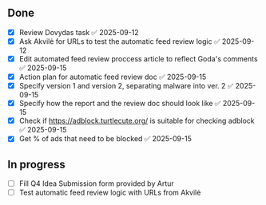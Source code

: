 ## Done
- [x] Review Dovydas task ✅ 2025-09-12
- [x] Ask Akvilė for URLs to test the automatic feed review logic ✅ 2025-09-12
- [x] Edit automated feed review proccess article to reflect Goda's comments ✅ 2025-09-15
- [x] Action plan for automatic feed review doc ✅ 2025-09-15
- [x] Specify version 1 and version 2, separating malware into ver. 2 ✅ 2025-09-15
- [x] Specify how the report and the review doc should look like ✅ 2025-09-15
- [x] Check if https://adblock.turtlecute.org/ is suitable for checking adblock ✅ 2025-09-15
- [x] Get % of ads that need to be blocked ✅ 2025-09-15
## In progress
- [ ] Fill Q4 Idea Submission form provided by Artur
- [ ] Test automatic feed review logic with URLs from Akvilė
